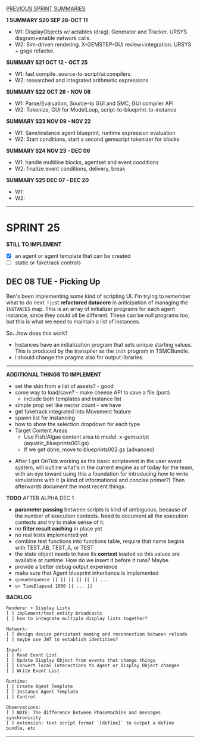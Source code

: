 [PREVIOUS SPRINT SUMMARIES](00-dev-archives/sprint-summaries.md)

**1	SUMMARY S20 SEP 28-OCT 11**

* W1: DisplayObjects w/ actables (drag). Generator and Tracker. URSYS diagram+enable network calls.
* W2: Sim-driven rendering. X-GEMSTEP-GUI review+integration. URSYS + gsgo refactor. 

**SUMMARY S21 OCT 12 - OCT 25**

* W1: fast compile. source-to-script/ui compilers.
* W2: researched and integrated arithmetic expressions

**SUMMARY S22 OCT 26 - NOV 08**

* W1: Parse/Evaluation, Source-to GUI and SMC, GUI compiler API
* W2: Tokenize, GUI for ModelLoop, script-to-blueprint-to-instance

**SUMMARY S23 NOV 09 - NOV 22**

* W1: Save/instance agent blueprint, runtime expression evaluation
* W2: Start conditions, start a second gemscript tokenizer for blocks

**SUMMARY S24 NOV 23 - DEC 06**

* W1: handle multiline blocks, agentset and event conditions
* W2: finalize event conditions, delivery, break

**SUMMARY S25 DEC 07 - DEC 20**

* W1:
* W2:


---

# SPRINT 25

**STILL TO IMPLEMENT**

* [x] an agent or agent template that can be created
* [ ] static or faketrack controls

## DEC 08 TUE - Picking Up

Ben's been implementing some kind of scripting UI. I'm trying to remember what to do next. I just **refactored datacore** in anticipation of managing the `INSTANCES` map. This is an array of initializer programs for each agent instance, since they could all be different. These can be null programs too, but this is what we need to maintain a list of instances.

So...how does this work?

* Instances have an initialization program that sets unique starting values. This is produced by the transpiler as the `init` program in TSMCBundle.
* I should change the pragma also for output libraries.





---

**ADDITIONAL THINGS TO IMPLEMENT**

+ set the skin from a list of assets? - good
+ some way to load/save? - make cheese API to save a file (port)
  + include both templates and instance list
+ simple prop set like nectar count - we have
+ get faketrack integrated into Movement feature
+ spawn list for instancing
+ how to show the selection dropdown for each type
+ Target Content Areas
  + Use Fish/Algae content area to model: x-gemscript (aquatic_blueprints001.gs)
  + If we get done, move to blueprints002.gs (advanced)

* After I get OnTick working as the basic scriptevent in the user event system, will outline what's in the current engine as of today for the team, with an eye toward using this a foundation for introducing how to write simulations with it (a kind of informational and concise primer?) Then afterwards document the most recent things.

**TODO** AFTER ALPHA DEC 1

* **parameter passing** between scripts is kind of ambiguous, because of the number of execution contexts. Need to document all the execution contexts and try to make sense of it.
* no **filter result caching** in place yet
* no real tests implemented yet
* combine test functions into functions table, require that name begins with TEST_AB, TEST_A, or TEST
* the state object needs to have its **context** loaded so this values are available at runtime. How do we insert it before it runs? Maybe 
* provide a better debug output experience
* make sure that Agent blueprint inheritance is implemented
* `queueSequence [[ ]] [[ ]] [[ ]] ...`
* `on TimeElapsed 1000 [[ ... ]]`

**BACKLOG**

```
Renderer + Display Lists
[ ] implement/test entity broadcasts
[ ] how to integrate multiple display lists together?

Network:
[ ] design device persistant naming and reconnection between reloads
[ ] maybe use JWT to establish identities? 

Input:
[ ] Read Event List
[ ] Update Display Object from events that change things
[ ] Convert local interactions to Agent or Display Object changes
[ ] Write Event List

Runtime:
[ ] Create Agent Template
[ ] Instance Agent Template
[ ] Control

Observations:
[ ] NOTE: The difference between PhaseMachine and messages synchronicity
[ ] extension: text script format `[define]` to output a define bundle, etc
```

---

